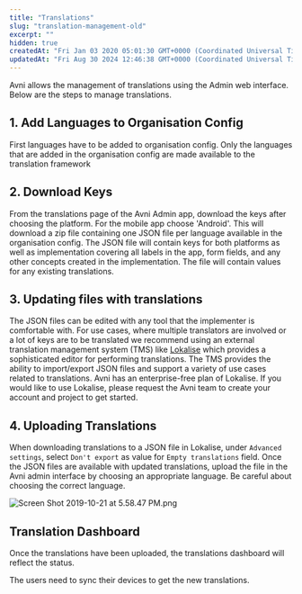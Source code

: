 ```yaml
---
title: "Translations"
slug: "translation-management-old"
excerpt: ""
hidden: true
createdAt: "Fri Jan 03 2020 05:01:30 GMT+0000 (Coordinated Universal Time)"
updatedAt: "Fri Aug 30 2024 12:46:38 GMT+0000 (Coordinated Universal Time)"
---
```

Avni allows the management of translations using the Admin web interface. Below are the steps to manage translations.

## 1. Add Languages to Organisation Config

First languages have to be added to organisation config. Only the languages that are added in the organisation config are made available to the translation framework

## 2. Download Keys

From the translations page of the Avni Admin app, download the keys after choosing the platform. For the mobile app choose 'Android'. This will download a zip file containing one JSON file per language available in the organisation config. The JSON file will contain keys for both platforms as well as implementation covering all labels in the app, form fields, and any other concepts created in the implementation. The file will contain values for any existing translations. 

## 3. Updating files with translations

The JSON files can be edited with any tool that the implementer is comfortable with. For use cases, where multiple translators are involved or a lot of keys are to be translated we recommend using an external translation management system (TMS) like [Lokalise](https://lokalise.com) which provides a sophisticated editor for performing translations. The TMS provides the ability to import/export JSON files and support a variety of use cases related to translations. Avni has an enterprise-free plan of Lokalise. If you would like to use Lokalise, please request the Avni team to create your account and project to get started.

## 4. Uploading Translations

When downloading translations to a JSON file in Lokalise, under `Advanced settings`, select `Don't export` as value for `Empty translations` field. Once the JSON files are available with updated translations, upload the file in the Avni admin interface by choosing an appropriate language. Be careful about choosing the correct language.

![](https://files.readme.io/d92456b-Screen_Shot_2019-10-21_at_5.58.47_PM.png "Screen Shot 2019-10-21 at 5.58.47 PM.png")

## Translation Dashboard

Once the translations have been uploaded, the translations dashboard will reflect the status. 

The users need to sync their devices to get the new translations.
